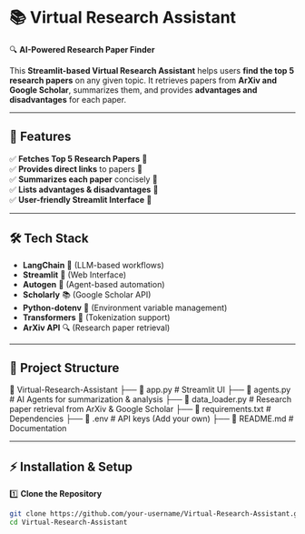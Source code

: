# 📚 Virtual Research Assistant  

🔍 **AI-Powered Research Paper Finder**  

This **Streamlit-based Virtual Research Assistant** helps users **find the top 5 research papers** on any given topic. It retrieves papers from **ArXiv and Google Scholar**, summarizes them, and provides **advantages and disadvantages** for each paper.  

---

## 🚀 Features  

✅ **Fetches Top 5 Research Papers** 📄  
✅ **Provides direct links** to papers 🔗  
✅ **Summarizes each paper** concisely 📝  
✅ **Lists advantages & disadvantages** 📌  
✅ **User-friendly Streamlit Interface** 🎨  

---

## 🛠️ Tech Stack  

- **LangChain** 🧠 (LLM-based workflows)  
- **Streamlit** 🎨 (Web Interface)  
- **Autogen** 🤖 (Agent-based automation)  
- **Scholarly** 📚 (Google Scholar API)  
- **Python-dotenv** 🔐 (Environment variable management)  
- **Transformers** 🤗 (Tokenization support)  
- **ArXiv API** 🔍 (Research paper retrieval)  

---

## 📂 Project Structure  

📂 Virtual-Research-Assistant
├── 📄 app.py # Streamlit UI
├── 📄 agents.py # AI Agents for summarization & analysis
├── 📄 data_loader.py # Research paper retrieval from ArXiv & Google Scholar
├── 📄 requirements.txt # Dependencies
├── 📄 .env # API keys (Add your own)
├── 📄 README.md # Documentation




---

## ⚡ Installation & Setup  

1️⃣ **Clone the Repository**  
```bash
git clone https://github.com/your-username/Virtual-Research-Assistant.git
cd Virtual-Research-Assistant


